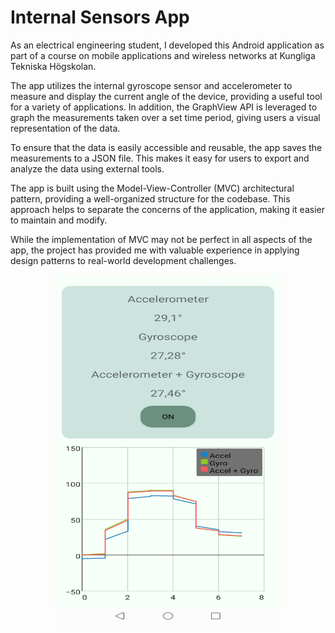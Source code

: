 # Internal Sensors App

As an electrical engineering student, I developed this Android application as part of a course on mobile applications and wireless networks at Kungliga Tekniska Högskolan.

The app utilizes the internal gyroscope sensor and accelerometer to measure and display the current angle of the device, providing a useful tool for a variety of applications. In addition, the GraphView API is leveraged to graph the measurements taken over a set time period, giving users a visual representation of the data.

To ensure that the data is easily accessible and reusable, the app saves the measurements to a JSON file. This makes it easy for users to export and analyze the data using external tools.

The app is built using the Model-View-Controller (MVC) architectural pattern, providing a well-organized structure for the codebase. This approach helps to separate the concerns of the application, making it easier to maintain and modify.

While the implementation of MVC may not be perfect in all aspects of the app, the project has provided me with valuable experience in applying design patterns to real-world development challenges.

<p align="center">
  <img src="Internal_sensors.jpg" alt="Example image" width="360" height="560">
</p>
